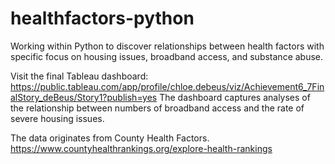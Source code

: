 # healthfactors-python
Working within Python to discover relationships between health factors with specific focus on housing issues, broadband access, and substance abuse.

Visit the final Tableau dashboard: https://public.tableau.com/app/profile/chloe.debeus/viz/Achievement6_7FinalStory_deBeus/Story1?publish=yes
The dashboard captures analyses of the relationship between numbers of broadband access and the rate of severe housing issues.

The data originates from County Health Factors. https://www.countyhealthrankings.org/explore-health-rankings
